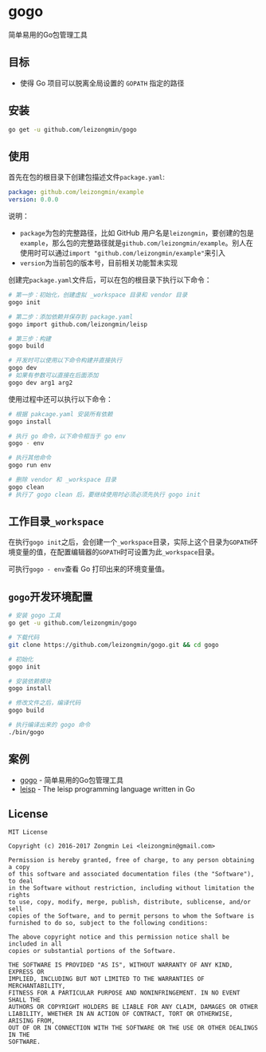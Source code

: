 # gogo

简单易用的Go包管理工具

## 目标

* 使得 Go 项目可以脱离全局设置的 `GOPATH` 指定的路径

## 安装

```bash
go get -u github.com/leizongmin/gogo
```

## 使用

首先在包的根目录下创建包描述文件`package.yaml`:

```yaml
package: github.com/leizongmin/example
version: 0.0.0
```

说明：

+ `package`为包的完整路径，比如 GitHub 用户名是`leizongmin`，要创建的包是`example`，那么包的完整路径就是`github.com/leizongmin/example`。别人在使用时可以通过`import "github.com/leizongmin/example"`来引入
+ `version`为当前包的版本号，目前相关功能暂未实现

创建完`package.yaml`文件后，可以在包的根目录下执行以下命令：

```bash
# 第一步：初始化，创建虚拟 _workspace 目录和 vendor 目录
gogo init

# 第二步：添加依赖并保存到 package.yaml
gogo import github.com/leizongmin/leisp

# 第三步：构建
gogo build

# 开发时可以使用以下命令构建并直接执行
gogo dev
# 如果有参数可以直接在后面添加
gogo dev arg1 arg2
```

使用过程中还可以执行以下命令：

```bash
# 根据 pakcage.yaml 安装所有依赖
gogo install

# 执行 go 命令，以下命令相当于 go env
gogo - env

# 执行其他命令
gogo run env

# 删除 vendor 和 _workspace 目录
gogo clean
# 执行了 gogo clean 后，要继续使用时必须必须先执行 gogo init
```

## 工作目录`_workspace`

在执行`gogo init`之后，会创建一个`_workspace`目录，实际上这个目录为`GOPATH`环境变量的值，在配置编辑器的`GOPATH`时可设置为此`_workspace`目录。

可执行`gogo - env`查看 Go 打印出来的环境变量值。

## `gogo`开发环境配置

```bash
# 安装 gogo 工具
go get -u github.com/leizongmin/gogo

# 下载代码
git clone https://github.com/leizongmin/gogo.git && cd gogo

# 初始化
gogo init

# 安装依赖模块
gogo install

# 修改文件之后，编译代码
gogo build

# 执行编译出来的 gogo 命令
./bin/gogo
```

## 案例

+ [gogo](https://github.com/leizongmin/gogo) - 简单易用的Go包管理工具
+ [leisp](https://github.com/leizongmin/leisp) - The leisp programming language written in Go

## License

```text
MIT License

Copyright (c) 2016-2017 Zongmin Lei <leizongmin@gmail.com>

Permission is hereby granted, free of charge, to any person obtaining a copy
of this software and associated documentation files (the "Software"), to deal
in the Software without restriction, including without limitation the rights
to use, copy, modify, merge, publish, distribute, sublicense, and/or sell
copies of the Software, and to permit persons to whom the Software is
furnished to do so, subject to the following conditions:

The above copyright notice and this permission notice shall be included in all
copies or substantial portions of the Software.

THE SOFTWARE IS PROVIDED "AS IS", WITHOUT WARRANTY OF ANY KIND, EXPRESS OR
IMPLIED, INCLUDING BUT NOT LIMITED TO THE WARRANTIES OF MERCHANTABILITY,
FITNESS FOR A PARTICULAR PURPOSE AND NONINFRINGEMENT. IN NO EVENT SHALL THE
AUTHORS OR COPYRIGHT HOLDERS BE LIABLE FOR ANY CLAIM, DAMAGES OR OTHER
LIABILITY, WHETHER IN AN ACTION OF CONTRACT, TORT OR OTHERWISE, ARISING FROM,
OUT OF OR IN CONNECTION WITH THE SOFTWARE OR THE USE OR OTHER DEALINGS IN THE
SOFTWARE.
```
